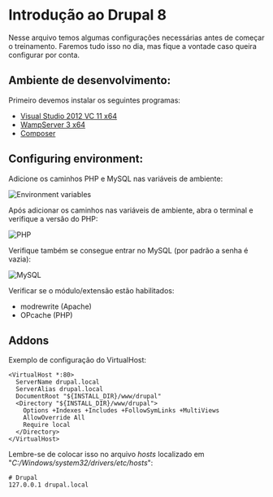 # Introdução ao Drupal 8
Nesse arquivo temos algumas configurações necessárias antes de começar o treinamento.
Faremos tudo isso no dia, mas fique a vontade caso queira configurar por conta.  

## Ambiente de desenvolvimento:
Primeiro devemos instalar os seguintes programas:

* [Visual Studio 2012 VC 11 x64][vcredist]
* [WampServer 3 x64][wampserver3]
* [Composer][composer]

## Configuring environment:

Adicione os caminhos PHP e MySQL nas variáveis de ambiente:

![Environment variables](https://i.imgur.com/zPKJvNm.png)

Após adicionar os caminhos nas variáveis de ambiente, abra o terminal e verifique a versão do PHP:

![PHP](https://i.imgur.com/Rvq81Y1.png)

Verifique também se consegue entrar no MySQL (por padrão a senha é vazia):

![MySQL](https://i.imgur.com/Edj9M60.png)

Verificar se o módulo/extensão estão habilitados:

* modrewrite (Apache)
* OPcache (PHP)

## Addons

Exemplo de configuração do VirtualHost:
```
<VirtualHost *:80>
  ServerName drupal.local
  ServerAlias drupal.local
  DocumentRoot "${INSTALL_DIR}/www/drupal"
  <Directory "${INSTALL_DIR}/www/drupal">
    Options +Indexes +Includes +FollowSymLinks +MultiViews
    AllowOverride All
    Require local
  </Directory>
</VirtualHost>
```

Lembre-se de colocar isso no arquivo _hosts_ localizado em "_C:/Windows/system32/drivers/etc/hosts_": 
```
# Drupal
127.0.0.1 drupal.local
```

[vcredist]: <http://www.microsoft.com/en-us/download/details.aspx?id=30679>
[wampserver3]: <https://sourceforge.net/projects/wampserver/files/WampServer%203/WampServer%203.0.0/wampserver3.1.9_x64.exe/download>
[composer]: <https://getcomposer.org/Composer-Setup.exe>
